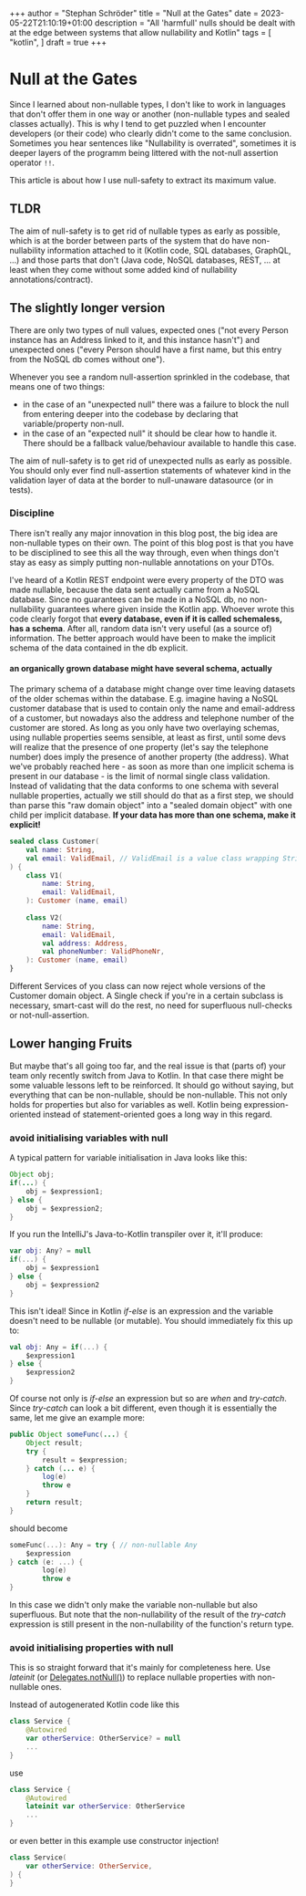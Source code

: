 +++
author = "Stephan Schröder"
title = "Null at the Gates"
date = 2023-05-22T21:10:19+01:00
description = "All 'harmfull' nulls should be dealt with at the edge between systems that allow nullability and Kotlin"
tags = [
    "kotlin",
]
draft = true
+++

# Null at the Gates

Since I learned about non-nullable types, I don't like to work in languages that don't offer them in one way or another
(non-nullable types and sealed classes actually).
This is why I tend to get puzzled when I encounter developers (or their code) who clearly didn't come to the same conclusion.
Sometimes you hear sentences like "Nullability is overrated", sometimes it is deeper layers of the programm being littered with the not-null assertion operator `!!`.

This article is about how I use null-safety to extract its maximum value.

## TLDR

The aim of null-safety is to get rid of nullable types as early as possible, which is at the border between parts of
the system that do have non-nullability information attached to it (Kotlin code, SQL databases, GraphQL, ...) and those
parts that don't (Java code, NoSQL databases, REST, ... at least when they come without some added kind of nullability annotations/contract).

## The slightly longer version

There are only two types of null values, expected ones ("not every Person instance has an Address linked to it, and this instance hasn't")
and unexpected ones ("every Person should have a first name, but this entry from the NoSQL db comes without one").

Whenever you see a random null-assertion sprinkled in the codebase, that means one of two things:
- in the case of an "unexpected null" there was a failure to block the null from entering deeper into the codebase by declaring that variable/property non-null.
- in the case of an "expected null" it should be clear how to handle it. There should be a fallback value/behaviour available to handle this case.

The aim of null-safety is to get rid of unexpected nulls as early as possible.
You should only ever find null-assertion statements of whatever kind in the validation layer of data at the border
to null-unaware datasource (or in tests).

### Discipline

There isn't really any major innovation in this blog post, the big idea are non-nullable types on their own. The point of this
blog post is that you have to be disciplined to see this all the way through, even when things don't stay as easy as
simply putting non-nullable annotations on your DTOs.

I've heard of a Kotlin REST endpoint were every property of the DTO was made nullable, because the data sent actually came
from a NoSQL database. Since no guarantees can be made in a NoSQL db, no non-nullability guarantees where given inside
the Kotlin app. Whoever wrote this code clearly forgot that 
**every database, even if it is called schemaless, has a schema**. After all, random data isn't very useful (as a source
of) information. The better approach would have been to make the implicit schema of the data contained in the db explicit.

#### an organically grown database might have several schema, actually

The primary schema of a database might change over time leaving datasets of the older schemas within the database.
E.g. imagine having a NoSQL customer database that is used to contain only the name and email-address of a customer, but
nowadays also the address and telephone number of the customer are stored. As long as you only have two overlaying schemas,
using nullable properties seems sensible, at least as first, until some devs will realize that the presence of one property
(let's say the telephone number) does imply the presence of another property (the address). 
What we've probably reached here - as soon as more than one implicit schema is present in our database - is the limit of
normal single class validation. Instead of validating that the data conforms to one schema with several nullable properties,
actually we still should do that as a first step, we should than parse this "raw domain object" into a "sealed domain object"
with one child per implicit database. **If your data has more than one schema, make it explicit!**

```kotlin
sealed class Customer(
    val name: String,
    val email: ValidEmail, // ValidEmail is a value class wrapping String with some additional validation
) {
    class V1(
        name: String,
        email: ValidEmail,
    ): Customer (name, email)
    
    class V2(
        name: String,
        email: ValidEmail,
        val address: Address,
        val phoneNumber: ValidPhoneNr,
    ): Customer (name, email)
}
```

Different Services of you class can now reject whole versions of the Customer domain object. A Single check if you're
in a certain subclass is necessary, smart-cast will do the rest, no need for superfluous null-checks or not-null-assertion.

## Lower hanging Fruits

But maybe that's all going too far, and the real issue is that (parts of) your team only recently switch from Java to
Kotlin. In that case there might be some valuable lessons left to be reinforced. It should go without saying,
but everything that can be non-nullable, should be non-nullable. This not only holds for properties but also for variables as well.
Kotlin being expression-oriented instead of statement-oriented goes a long way in this regard.


### avoid initialising variables with null

A typical pattern for variable initialisation in Java looks like this:

```java
Object obj;
if(...) {
    obj = $expression1;
} else {
    obj = $expression2;
}
```

If you run the IntelliJ's Java-to-Kotlin transpiler over it, it'll produce:

```kotlin
var obj: Any? = null
if(...) {
    obj = $expression1
} else {
    obj = $expression2
}
```

This isn't ideal! Since in Kotlin *if-else* is an expression and the variable doesn't need to be nullable (or mutable).
You should immediately fix this up to:

```kotlin
val obj: Any = if(...) {
    $expression1
} else {
    $expression2
}
```

Of course not only is *if-else* an expression but so are *when* and *try-catch*. Since *try-catch* can look a bit different,
even though it is essentially the same, let me give an example more:

```java
public Object someFunc(...) {
    Object result;
    try {
        result = $expression;
    } catch (... e) {
        log(e)
        throw e
    }
    return result;
}
```

should become

```kotlin
someFunc(...): Any = try { // non-nullable Any
    $expression
} catch (e: ...) {
        log(e)
        throw e
}
```

In this case we didn't only make the variable non-nullable but also superfluous. But note that the non-nullability of the
result of the *try-catch* expression is still present in the non-nullability of the function's return type.

### avoid initialising properties with null

This is so straight forward that it's mainly for completeness here. Use *lateinit* (or [Delegates.notNull()](https://kotlinlang.org/api/latest/jvm/stdlib/kotlin.properties/-delegates/not-null.html))
to replace nullable properties with non-nullable ones.

Instead of autogenerated Kotlin code like this

```kotlin
class Service {
    @Autowired
    var otherService: OtherService? = null
    ...
}
```

use 


```kotlin
class Service {
    @Autowired
    lateinit var otherService: OtherService
    ...
}
```

or even better in this example use constructor injection!

```kotlin
class Service(
    var otherService: OtherService, 
) {
}
```
